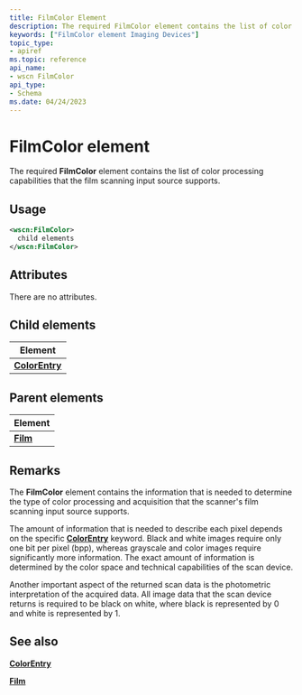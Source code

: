 ```yaml
---
title: FilmColor Element
description: The required FilmColor element contains the list of color processing capabilities that the film scanning input source supports.
keywords: ["FilmColor element Imaging Devices"]
topic_type:
- apiref
ms.topic: reference
api_name:
- wscn FilmColor
api_type:
- Schema
ms.date: 04/24/2023
---
```


# FilmColor element

The required **FilmColor** element contains the list of color processing capabilities that the film scanning input source supports.

## Usage

```xml
<wscn:FilmColor>
  child elements
</wscn:FilmColor>
```

## Attributes

There are no attributes.

## Child elements

| Element |
|--|
| [**ColorEntry**](colorentry.md) |

## Parent elements

| Element |
|--|
| [**Film**](film.md) |

## Remarks

The **FilmColor** element contains the information that is needed to determine the type of color processing and acquisition that the scanner's film scanning input source supports.

The amount of information that is needed to describe each pixel depends on the specific [**ColorEntry**](colorentry.md) keyword. Black and white images require only one bit per pixel (bpp), whereas grayscale and color images require significantly more information. The exact amount of information is determined by the color space and technical capabilities of the scan device.

Another important aspect of the returned scan data is the photometric interpretation of the acquired data. All image data that the scan device returns is required to be black on white, where black is represented by 0 and white is represented by 1.

## See also

[**ColorEntry**](colorentry.md)

[**Film**](film.md)
